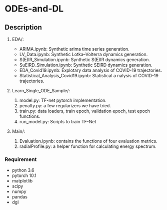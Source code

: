 # ODEs-and-DL

## Description
1. EDA/: 
   *  ARIMA.ipynb: Synthetic arima time series generation.
   *  LV_Data.ipynb: Synthetic Lotka–Volterra dynamics generation.
   *  S(E)IR_Simulation.ipynb: Synthetic S(E)IR dynamics generation.
   *  SuEIRD_Simulation.ipynb: Synthetic SEIRD dynamics generation.
   *  EDA_Covid19.ipynb: Explotary data analysis of COVID-19 trajectories.
   *  Statistical_Analysis_Covid19.ipynb: Statistical a nalysis of COVID-19 trajectories.
   
2. Learn_Single_ODE_Sample/: 
   1. model.py: TF-net pytorch implementation.
   2. penalty.py: a few regularizers we have tried.
   3. train.py: data loaders, train epoch, validation epoch, test epoch functions.
   4. run_model.py: Scripts to train TF-Net

3. Main/:
   1. Evaluation.ipynb: contains the functions of four evaluation metrics.
   2. radialProfile.py: a helper function for calculating energy spectrum.


### Requirement
* python 3.6
* pytorch 10.1
* matplotlib
* scipy
* numpy
* pandas
* dgl

